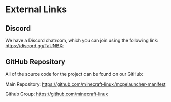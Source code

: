 # External Links

## Discord

We have a Discord chatroom, which you can join using the following link:
<https://discord.gg/TaUNBXr>

## GitHub Repository

All of the source code for the project can be found on our GitHub:

Main Repository:
<https://github.com/minecraft-linux/mcpelauncher-manifest>

Github Group: <https://github.com/minecraft-linux>

